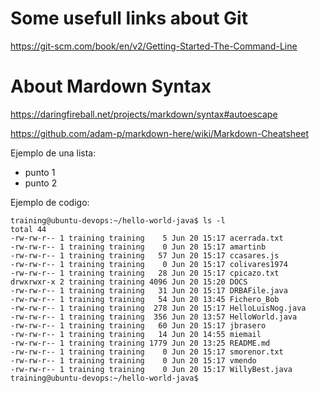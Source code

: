 # Some usefull links about Git

https://git-scm.com/book/en/v2/Getting-Started-The-Command-Line


# About Mardown Syntax

https://daringfireball.net/projects/markdown/syntax#autoescape

https://github.com/adam-p/markdown-here/wiki/Markdown-Cheatsheet

Ejemplo de una lista:

* punto 1
* punto 2


Ejemplo de codigo:
```
training@ubuntu-devops:~/hello-world-java$ ls -l
total 44
-rw-rw-r-- 1 training training    5 Jun 20 15:17 acerrada.txt
-rw-rw-r-- 1 training training    0 Jun 20 15:17 amartinb
-rw-rw-r-- 1 training training   57 Jun 20 15:17 ccasares.js
-rw-rw-r-- 1 training training    0 Jun 20 15:17 colivares1974
-rw-rw-r-- 1 training training   28 Jun 20 15:17 cpicazo.txt
drwxrwxr-x 2 training training 4096 Jun 20 15:20 DOCS
-rw-rw-r-- 1 training training   31 Jun 20 15:17 DRBAFile.java
-rw-rw-r-- 1 training training   54 Jun 20 13:45 Fichero_Bob
-rw-rw-r-- 1 training training  278 Jun 20 15:17 HelloLuisNog.java
-rw-rw-r-- 1 training training  356 Jun 20 13:57 HelloWorld.java
-rw-rw-r-- 1 training training   60 Jun 20 15:17 jbrasero
-rw-rw-r-- 1 training training   14 Jun 20 14:55 miemail
-rw-rw-r-- 1 training training 1779 Jun 20 13:25 README.md
-rw-rw-r-- 1 training training    0 Jun 20 15:17 smorenor.txt
-rw-rw-r-- 1 training training    0 Jun 20 15:17 vmendo
-rw-rw-r-- 1 training training    0 Jun 20 15:17 WillyBest.java
training@ubuntu-devops:~/hello-world-java$ 
```
